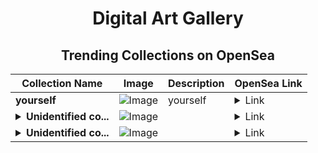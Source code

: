 <div align="center">

# Digital Art Gallery

## Trending Collections on OpenSea

| Collection Name                       | Image                                                                                     | Description                       | OpenSea Link                                                                                          |
|---------------------------------------|-------------------------------------------------------------------------------------------|-----------------------------------|--------------------------------------------------------------------------------------------------------|
| **yourself** | ![Image](https://i.seadn.io/s/raw/files/2789a8ed8ba2b416136a86eb25191d0b.png?w=500&auto=format?w=200&auto=format) | yourself | <details><summary>Link</summary>[yourself](https://opensea.io/collection/yourself-21)</details> |
| **<details><summary>Unidentified co...</summary>Unidentified contract 44e3b842-9d51-45ee-80c9-0883adb282e1</details>** | ![Image](https://i.seadn.io/s/raw/files/a837708742ad8afcb35eb60ba787976d.jpg?w=500&auto=format?w=200&auto=format) |  | <details><summary>Link</summary>[Unidentified contract 44e3b842-9d51-45ee-80c9-0883adb282e1](https://opensea.io/collection/unidentified-contract-44e3b842-9d51-45ee-80c9-0883)</details> |
| **<details><summary>Unidentified co...</summary>Unidentified contract 23e7238d-f45c-42d5-97a1-99f77f182b32</details>** | ![Image](https://i.seadn.io/s/raw/files/e9acf51ddce687ccf33c485e916aec1b.jpg?w=500&auto=format?w=200&auto=format) |  | <details><summary>Link</summary>[Unidentified contract 23e7238d-f45c-42d5-97a1-99f77f182b32](https://opensea.io/collection/unidentified-contract-23e7238d-f45c-42d5-97a1-99f7)</details> |

</div>